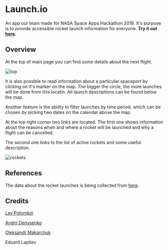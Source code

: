 # Launch.io

An app our team made for NASA Space Apps Hackathon 2018. It's purpose is to provide accessible rocket launch information for everyone.
**Try it out [here](https://launch-io.herokuapp.com/).**

## Overview

At the top of main page you can find some details about the next flight.

![top](Gallery/startscreen.png)

It is also possible to read information about a particular spaceport by clicking on it's marker on the map. The bigger the circle, the more launches will be done from this locatin. All launch descriptions can be found below the map.

Another feature is the ability to filter launches by time period, which can be chosen by picking two dates on the calendar above the map. 

At the top right corner two links are located. The first one shows information about the reasons when and where a rocket will be launched and why a flight can be cancelled. 

The second one links to the list of active rockets and some useful description.

![rockets](Gallery/rockets.png)

## References
The data about the rocket launches is being collected from [here](http://www.spaceflightinsider.com/launch-schedule/).

## Credits
[Lev Potomkin](https://github.com/lyova-potyomkin)

[Andrii Denysenko](https://github.com/ANDREYDEN)

[Oleksandr Makarchuk](https://github.com/Slimo145)

Eduard Laptiev
